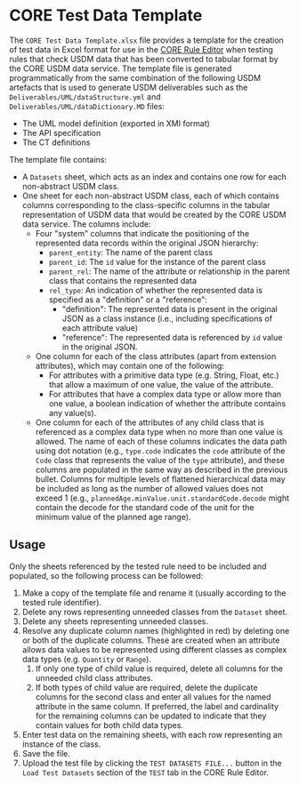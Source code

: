 # CORE Test Data Template

The `CORE Test Data Template.xlsx` file provides a template for the creation of test data in Excel format for use in the [CORE Rule Editor](https://rule-editor.cdisc.org/) when testing rules that check USDM data that has been converted to tabular format by the CORE USDM data service. The template file is generated programmatically from the same combination of the following USDM artefacts that is used to generate USDM deliverables such as the `Deliverables/UML/dataStructure.yml` and `Deliverables/UML/dataDictionary.MD` files:
- The UML model definition (exported in XMI format)
- The API specification
- The CT definitions

The template file contains:
- A `Datasets` sheet, which acts as an index and contains one row for each non-abstract USDM class.
- One sheet for each non-abstract USDM class, each of which contains columns corresponding to the class-specific columns in the tabular representation of USDM data that would be created by the CORE USDM data service.  The columns include:
    - Four "system" columns that indicate the positioning of the represented data records within the original JSON hierarchy:
        - `parent_entity`: The name of the parent class
        - `parent_id`: The `id` value for the instance of the parent class
        - `parent_rel`: The name of the attribute or relationship in the parent class that contains the represented data
        - `rel_type`: An indication of whether the represented data is specified as a "definition" or a "reference":
            - "definition": The represented data is present in the original JSON as a class instance (i.e., including specifications of each attribute value)
            - "reference": The represented data is referenced by `id` value in the original JSON.
    - One column for each of the class attributes (apart from extension attributes), which may contain one of the following:
        - For attributes with a primitive data type (e.g. String, Float, etc.) that allow a maximum of one value, the value of the attribute.
        - For attributes that have a complex data type or allow more than one value, a boolean indication of whether the attribute contains any value(s).
    - One column for each of the attributes of any child class that is referenced as a complex data type when no more than one value is allowed. The name of each of these columns indicates the data path using dot notation (e.g., `type.code` indicates the `code` attribute of the `Code` class that represents the value of the `type` attribute), and these columns are populated in the same way as described in the previous bullet. Columns for multiple levels of flattened hierarchical data may be included as long as the number of allowed values does not exceed 1 (e.g., `plannedAge.minValue.unit.standardCode.decode` might contain the decode for the standard code of the unit for the minimum value of the planned age range).

## Usage

Only the sheets referenced by the tested rule need to be included and populated, so the following process can be followed:

1. Make a copy of the template file and rename it (usually according to the tested rule identifier).
2. Delete any rows representing unneeded classes from the `Dataset` sheet.
3. Delete any sheets representing unneeded classes.
4. Resolve any duplicate column names (highlighted in red) by deleting one or both of the duplicate columns. These are created when an attribute allows data values to be represented using different classes as complex data types (e.g. `Quantity` or `Range`).
      1. If only one type of child value is required, delete all columns for the unneeded child class attributes.
      2. If both types of child value are required, delete the duplicate columns for the second class and enter all values for the named attribute in the same column. If preferred, the label and cardinality for the remaining columns can be updated to indicate that they contain values for both child data types.
5. Enter test data on the remaining sheets, with each row representing an instance of the class.
6. Save the file.
7. Upload the test file by clicking the `TEST DATASETS FILE...` button in the `Load Test Datasets` section of the `TEST` tab in the CORE Rule Editor.